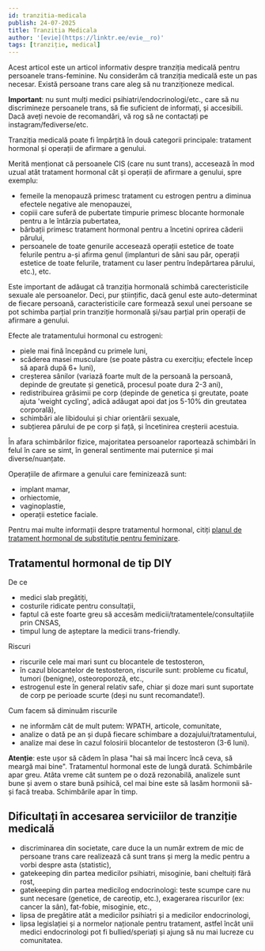 ```yaml
---
id: tranzitia-medicala
publish: 24-07-2025
title: Tranzitia Medicala
author: '[evie](https://linktr.ee/evie__ro)'
tags: [tranziție, medical]
---
```


Acest articol este un articol informativ despre tranziția medicală pentru persoanele
trans-feminine. Nu considerăm că tranziția medicală este un pas necesar. Există persoane
trans care aleg să nu tranziționeze medical.

**Important**: nu sunt mulți medici psihiatri/endocrinologi/etc., care să nu discrimineze
persoanele trans, să fie suficient de informați, și accesibili. Dacă aveți nevoie de
recomandări, vă rog să ne contactați pe instagram/fediverse/etc.

Tranziția medicală poate fi împărțită în două categorii principale: tratament hormonal și
operații de afirmare a genului.

Merită menționat că persoanele CIS (care nu sunt trans), accesează în mod uzual atât
tratament hormonal cât și operații de afirmare a genului, spre exemplu:

- femeile la menopauză primesc tratament cu estrogen pentru a diminua efectele negative
  ale menopauzei,
- copiii care suferă de pubertate timpurie primesc blocante hormonale pentru a le întârzia
  pubertatea,
- bărbații primesc tratament hormonal pentru a încetini oprirea căderii părului,
- persoanele de toate genurile accesează operații estetice de toate felurile pentru a-și
  afirma genul (implanturi de sâni sau păr, operații estetice de toate felurile, tratament
  cu laser pentru îndepărtarea părului, etc.), etc.

Este important de adăugat că tranziția hormonală schimbă carecteristicile sexuale ale
persoanelor. Deci, pur științific, dacă genul este auto-determinat de fiecare persoană,
caracteristicile care formează sexul unei persoane se pot schimba parțial prin tranziție
hormonală și/sau parțial prin operații de afirmare a genului.

Efecte ale tratamentului hormonal cu estrogeni:

- piele mai fină începând cu primele luni,
- scăderea masei musculare (se poate păstra cu exercițiu; efectele încep să apară după 6+
  luni),
- creșterea sânilor (variază foarte mult de la persoană la persoană, depinde de greutate
  și genetică, procesul poate dura 2-3 ani),
- redistribuirea grăsimii pe corp (depinde de genetica și greutate, poate ajuta 'weight
  cycling', adică adăugat apoi dat jos 5-10% din greutatea corporală),
- schimbări ale libidoului și chiar orientării sexuale,
- subțierea părului de pe corp și față, și încetinirea creșterii acestuia.

În afara schimbărilor fizice, majoritatea persoanelor raportează schimbări în felul în
care se simt, în general sentimente mai puternice și mai diverse/nuanțate.

Operațiile de afirmare a genului care feminizează sunt:

- implant mamar,
- orhiectomie,
- vaginoplastie,
- operații estetice faciale.

Pentru mai multe informații despre tratamentul hormonal, citiți
[planul de tratament hormonal de substituție pentru feminizare](/post/hrt-plan-ideal-de-tratament).

## Tratamentul hormonal de tip DIY

De ce

- medici slab pregătiți,
- costurile ridicate pentru consultații,
- faptul că este foarte greu să accesăm medicii/tratamentele/consultațiile prin CNSAS,
- timpul lung de așteptare la medicii trans-friendly.

Riscuri

- riscurile cele mai mari sunt cu blocantele de testosteron,
- în cazul blocantelor de testosteron, riscurile sunt: probleme cu ficatul,
  tumori (benigne), osteoroporoză, etc.,
- estrogenul este în general relativ safe, chiar și doze mari sunt suportate de corp
  pe perioade scurte (deși nu sunt recomandate!).

Cum facem să diminuăm riscurile

- ne informăm cât de mult putem: WPATH, articole, comunitate,
- analize o dată pe an și după fiecare schimbare a dozajului/tratamentului,
- analize mai dese în cazul folosirii blocantelor de testosteron (3-6 luni).

**Atenție**: este ușor să cădem în plasa "hai să mai încerc încă ceva, să meargă mai bine".
Tratamentul hormonal este de lungă durată. Schimbările apar greu. Atâta vreme cât
suntem pe o doză rezonabilă, analizele sunt bune și avem o stare bună psihică, cel mai bine
este să lasăm hormonii să-și facă treaba. Schimbările apar în timp.

## Dificultați în accesarea serviciilor de tranziție medicală

- discriminarea din societate, care duce la un număr extrem de mic de persoane trans care
  realizează că sunt trans și merg la medic pentru a vorbi despre asta (statistic),
- gatekeeping din partea medicilor psihiatri, misoginie, bani cheltuiți fără rost,
- gatekeeping din partea medicilog endocrinologi: teste scumpe care nu sunt necesare
  (genetice, de careotip, etc.), exagerarea riscurilor (ex: cancer la sân), fat-fobie,
  misoginie, etc.,
- lipsa de pregătire atât a medicilor psihiatri și a medicilor endocrinologi,
- lipsa legislației și a normelor naționale pentru tratament, astfel încât unii medici
  endocrinologi pot fi bullied/speriați și ajung să nu mai lucreze cu comunitatea.

